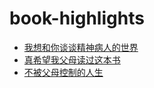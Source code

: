 # book-highlights

- [我想和你谈谈精神病人的世界](Talking_About_the_World_of_Mental_Patients.md)
- [真希望我父母读过这本书](The_Book_You_Wish_Your_Parents_Had_Read.md)
- [不被父母控制的人生](Recovering_from_Emotionally_Immature_Parents.md)
